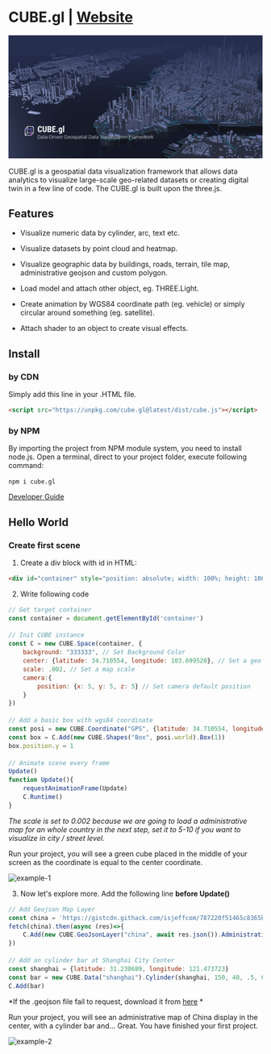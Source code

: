 # CUBE.gl | [Website]("https://cubegl.org")

<img src="./cover.png">



CUBE.gl is a geospatial data visualization framework that allows data analytics to visualize large-scale geo-related datasets or creating digital twin in a few line of code. The CUBE.gl is built upon the three.js.



## Features

- Visualize numeric data by cylinder, arc, text etc.

- Visualize datasets by point cloud and heatmap.

- Visualize geographic data by buildings, roads, terrain, tile map, administrative geojson and custom polygon.

- Load model and attach other object, eg. THREE.Light.

- Create animation by WGS84 coordinate path (eg. vehicle) or simply circular around something (eg. satellite).

-  Attach shader to an object to create visual effects.

## Install



### by CDN

Simply add this line in your .HTML file.

```html
<script src="https://unpkg.com/cube.gl@latest/dist/cube.js"></script>
```



### by NPM

By importing the project from NPM module system, you need to install node.js. Open a terminal, direct to your project folder, execute following command:

`npm i cube.gl`



[Developer Guide](https://cubegl.org)



## Hello World



### Create first scene



1. Create a div block with id in HTML:

```html
<div id="container" style="position: absolute; width: 100%; height: 100%;"></div>
```



2. Write following code

```javascript
// Get target container
const container = document.getElementById('container')

// Init CUBE instance
const C = new CUBE.Space(container, {
	background: "333333", // Set Background Color
	center: {latitude: 34.710554, longitude: 103.699520}, // Set a geo location center
	scale: .002, // Set a map scale
	camera:{
		position: {x: 5, y: 5, z: 5} // Set camera default position
	}
})

// Add a basic box with wgs84 coordinate
const posi = new CUBE.Coordinate("GPS", {latitude: 34.710554, longitude: 103.699520}).ComputeWorldCoordinate()
const box = C.Add(new CUBE.Shapes("Box", posi.world).Box(1))
box.position.y = 1

// Animate scene every frame
Update()
function Update(){
    requestAnimationFrame(Update)
    C.Runtime()
}
```

*The scale is set to 0.002 because we are going to load a administrative map for an whole country in the next step, set it to 5-10 if you want to visualize in city / street level.*



Run your project, you will see a green cube placed in the middle of your screen as the coordinate is equal to the center coordinate.



![example-1](./assets/use/example-1.png)



3. Now let's explore more. Add the following line **before Update()**

```javascript
// Add Geojson Map Layer
const china = 'https://gistcdn.githack.com/isjeffcom/787220f51465c8365b4ccc7247a919e7/raw/1afd3f92f64d8dd01534b6831d65de395f07b43e/china.geojson'
fetch(china).then(async (res)=>{
    C.Add(new CUBE.GeoJsonLayer("china", await res.json()).AdministrativeMap({border: true, height: .5}))
})

// Add an cylinder bar at Shanghai City Center
const shanghai = {latitude: 31.230689, longitude: 121.473723}
const bar = new CUBE.Data("shanghai").Cylinder(shanghai, 150, 40, .5, 0xff6600)
C.Add(bar)
```

*If the .geojson file fail to request, download it from [here](https://gist.github.com/isjeffcom/787220f51465c8365b4ccc7247a919e7) * 



Run your project, you will see an administrative map of China display in the center, with a cylinder bar and... Great. You have finished your first project.



![example-2](./assets/use/example-2.png)



